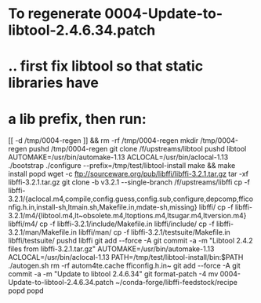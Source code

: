# To regenerate 0004-Update-to-libtool-2.4.6.34.patch
# .. first fix libtool so that static libraries have
#    a lib prefix, then run:
[[ -d /tmp/0004-regen ]] && rm -rf /tmp/0004-regen
mkdir /tmp/0004-regen
pushd /tmp/0004-regen
  git clone /f/upstreams/libtool
  pushd libtool
    AUTOMAKE=/usr/bin/automake-1.13 ACLOCAL=/usr/bin/aclocal-1.13 ./bootstrap
    ./configure --prefix=/tmp/test/libtool-install
    make && make install
  popd
  wget -c ftp://sourceware.org/pub/libffi/libffi-3.2.1.tar.gz
  tar -xf libffi-3.2.1.tar.gz
  git clone -b v3.2.1 --single-branch /f/upstreams/libffi
  cp -f libffi-3.2.1/{aclocal.m4,compile,config.guess,config.sub,configure,depcomp,fficonfig.h.in,install-sh,ltmain.sh,Makefile.in,mdate-sh,missing} libffi/
  cp -f libffi-3.2.1/m4/{libtool.m4,lt~obsolete.m4,ltoptions.m4,ltsugar.m4,ltversion.m4} libffi/m4/
  cp -f libffi-3.2.1/include/Makefile.in libffi/include/
  cp -f libffi-3.2.1/man/Makefile.in libffi/man/
  cp -f libffi-3.2.1/testsuite/Makefile.in libffi/testsuite/
  pushd libffi
    git add --force -A
    git commit -a -m "Libtool 2.4.2 files from libffi-3.2.1.tar.gz"
    AUTOMAKE=/usr/bin/automake-1.13 ACLOCAL=/usr/bin/aclocal-1.13 PATH=/tmp/test/libtool-install/bin:$PATH ./autogen.sh
    rm -rf autom4te.cache fficonfig.h.in~
    git add --force -A
    git commit -a -m "Update to libtool 2.4.6.34"
    git format-patch -4
    mv 0004-Update-to-libtool-2.4.6.34.patch ~/conda-forge/libffi-feedstock/recipe
  popd
popd

